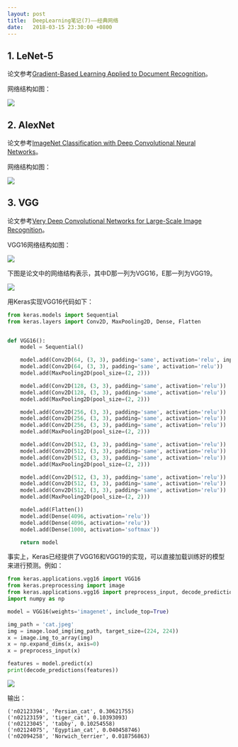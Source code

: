 ```yaml
---
layout: post
title:  DeepLearning笔记(7)——经典网络
date:   2018-03-15 23:30:00 +0800
---
```


## 1. LeNet-5

论文参考[Gradient-Based Learning Applied to Document Recognition](http://yann.lecun.com/exdb/publis/pdf/lecun-01a.pdf)。

网络结构如图：

![]({{site.baseurl}}/images/deeplearning/7-1.png)

## 2. AlexNet

论文参考[ImageNet Classification with Deep Convolutional Neural Networks](https://papers.nips.cc/paper/4824-imagenet-classification-with-deep-convolutional-neural-networks)。

网络结构如图：

![]({{site.baseurl}}/images/deeplearning/7-2.png)

## 3. VGG

论文参考[Very Deep Convolutional Networks for Large-Scale Image Recognition](https://arxiv.org/abs/1409.1556)。

VGG16网络结构如图：

![]({{site.baseurl}}/images/deeplearning/7-3.png)

下图是论文中的网络结构表示，其中D那一列为VGG16，E那一列为VGG19。

![]({{site.baseurl}}/images/deeplearning/7-4.png)

用Keras实现VGG16代码如下：

```python
from keras.models import Sequential
from keras.layers import Conv2D, MaxPooling2D, Dense, Flatten


def VGG16():
    model = Sequential()

    model.add(Conv2D(64, (3, 3), padding='same', activation='relu', input_shape=(224, 224, 3)))
    model.add(Conv2D(64, (3, 3), padding='same', activation='relu'))
    model.add(MaxPooling2D(pool_size=(2, 2)))

    model.add(Conv2D(128, (3, 3), padding='same', activation='relu'))
    model.add(Conv2D(128, (3, 3), padding='same', activation='relu'))
    model.add(MaxPooling2D(pool_size=(2, 2)))

    model.add(Conv2D(256, (3, 3), padding='same', activation='relu'))
    model.add(Conv2D(256, (3, 3), padding='same', activation='relu'))
    model.add(Conv2D(256, (3, 3), padding='same', activation='relu'))
    model.add(MaxPooling2D(pool_size=(2, 2)))

    model.add(Conv2D(512, (3, 3), padding='same', activation='relu'))
    model.add(Conv2D(512, (3, 3), padding='same', activation='relu'))
    model.add(Conv2D(512, (3, 3), padding='same', activation='relu'))
    model.add(MaxPooling2D(pool_size=(2, 2)))

    model.add(Conv2D(512, (3, 3), padding='same', activation='relu'))
    model.add(Conv2D(512, (3, 3), padding='same', activation='relu'))
    model.add(Conv2D(512, (3, 3), padding='same', activation='relu'))
    model.add(MaxPooling2D(pool_size=(2, 2)))

    model.add(Flatten())
    model.add(Dense(4096, activation='relu'))
    model.add(Dense(4096, activation='relu'))
    model.add(Dense(1000, activation='softmax'))

    return model
```

事实上，Keras已经提供了VGG16和VGG19的实现，可以直接加载训练好的模型来进行预测。例如：

```python
from keras.applications.vgg16 import VGG16
from keras.preprocessing import image
from keras.applications.vgg16 import preprocess_input, decode_predictions
import numpy as np

model = VGG16(weights='imagenet', include_top=True)

img_path = 'cat.jpeg'
img = image.load_img(img_path, target_size=(224, 224))
x = image.img_to_array(img)
x = np.expand_dims(x, axis=0)
x = preprocess_input(x)

features = model.predict(x)
print(decode_predictions(features))
```

![]({{site.baseurl}}/images/deeplearning/7-5.jpeg)

输出：

```
('n02123394', 'Persian_cat', 0.30621755)
('n02123159', 'tiger_cat', 0.10393093)
('n02123045', 'tabby', 0.10254558)
('n02124075', 'Egyptian_cat', 0.040458746)
('n02094258', 'Norwich_terrier', 0.018756863)
```